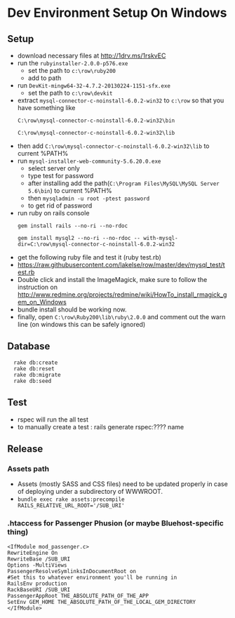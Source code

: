 # Dev Environment Setup On Windows

## Setup
* download necessary files at http://1drv.ms/1rskvEC
* run the `rubyinstaller-2.0.0-p576.exe`
  * set the path to ```c:\row\ruby200```
  * add to path
* run ```DevKit-mingw64-32-4.7.2-20130224-1151-sfx.exe```
  * set the path to ```c:\row\devkit```
* extract ```mysql-connector-c-noinstall-6.0.2-win32``` to ```c:\row``` so that you have something like
  ```
  C:\row\mysql-connector-c-noinstall-6.0.2-win32\bin

  C:\row\mysql-connector-c-noinstall-6.0.2-win32\lib
  ```
* then add ```C:\row\mysql-connector-c-noinstall-6.0.2-win32\lib``` to current %PATH%
* run ```mysql-installer-web-community-5.6.20.0.exe```
  * select server only
  * type test for password
  * after installing add the path(```C:\Program Files\MySQL\MySQL Server 5.6\bin```) to current %PATH%
  * then
    ```mysqladmin -u root -ptest password```
  * to get rid of password
* run ruby on rails console
  ```
  gem install rails --no-ri --no-rdoc

  gem install mysql2 --no-ri --no-rdoc -- with-mysql-dir=C:\row\mysql-connector-c-noinstall-6.0.2-win32
  ```
* get the following ruby file and test it (ruby test.rb)
* https://raw.githubusercontent.com/lakelse/row/master/dev/mysql_test/test.rb
* Double click and install the ImageMagick, make sure to follow the instruction on http://www.redmine.org/projects/redmine/wiki/HowTo_install_rmagick_gem_on_Windows
* bundle install should be working now.
* finally, open ```C:\row\Ruby200\lib\ruby\2.0.0``` and comment out the warn line (on windows this can be safely ignored)

## Database
```
  rake db:create
  rake db:reset
  rake db:migrate
  rake db:seed
```
## Test
* rspec will run the all test
* to manually create a test : rails generate rspec:???? name

## Release
### Assets path
* Assets (mostly SASS and CSS files) need to be updated properly in case of deploying under a subdirectory of WWWROOT.
* ```bundle exec rake assets:precompile RAILS_RELATIVE_URL_ROOT='/SUB_URI'```
### .htaccess for Passenger Phusion (or maybe Bluehost-specific thing)
```
<IfModule mod_passenger.c>
RewriteEngine On
RewriteBase /SUB_URI
Options -MultiViews
PassengerResolveSymlinksInDocumentRoot on
#Set this to whatever environment you'll be running in
RailsEnv production
RackBaseURI /SUB_URI
PassengerAppRoot THE_ABSOLUTE_PATH_OF_THE_APP
SetEnv GEM_HOME THE_ABSOLUTE_PATH_OF_THE_LOCAL_GEM_DIRECTORY
</IfModule>
``` 

